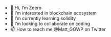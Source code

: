 - 👋 Hi, I’m Zeero
- 👀 I’m interested in blockchain ecosystem 
- 🌱 I’m currently learning solidity 
- 💞️ I’m looking to collaborate on coding
- 📫 How to reach me @Matt_GGWP on Twitter 
<!---
hiimZeero/hiimZeero is a ✨ special ✨ repository because its `README.md` (this file) appears on your GitHub profile.
You can click the Preview link to take a look at your changes.
--->
